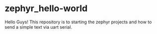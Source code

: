 # zephyr_hello-world
Hello Guys! 
This repository is to starting the zephyr projects and how to send a simple text via uart serial. 
